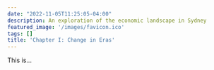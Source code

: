 ```yaml
---
date: "2022-11-05T11:25:05-04:00"
description: An exploration of the economic landscape in Sydney
featured_image: '/images/favicon.ico'
tags: []
title: 'Chapter I: Change in Eras'
---
```

This is...
